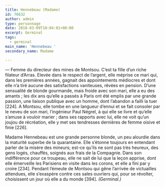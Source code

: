 ```yaml
---
title: Hennebeau (Madame)
id: 76632
author: admin
type: personnage
date: 2010-03-09T10:04:01+00:00
excerpt: Germinal
tags:
  - germinal
main_name: 'Hennebeau '
secondary_name: Madame

---
```

— Femme du directeur des mines de Montsou. C&rsquo;est ta fille d&rsquo;un riche filateur d&rsquo;Arras. Elevée dans le respect de l&rsquo;argent, elle méprise ce mari qui, dans les premières années, gagnait des appointements médiocres et dont elle n&rsquo;a tiré aucune des satisfactions vaniteuses, rêvées en pension. D&rsquo;une sensualité de blonde gourmande, mais froide avec son mari, elle a eu des amants ; les dix ans qu&rsquo;elle a passés à Paris ont été emplis par une grande passion, une liaison publique avec un homme, dont l&rsquo;abandon a failli la tuer [224]. A Montsou, elle tombe en une langueur d&rsquo;ennui et se fait consoler par le neveu de son mari, l&rsquo;ingénieur Paul Négrel, à qui elle se livre et qu&rsquo;elle s&rsquo;amuse à vouloir marier ; dans ses rapports avec lui, elle ne voit qu&rsquo;un joujou de récréation, elle y met ses tendresses dernières de femme oisive et finie [226].

Madame Hennebeau est une grande personne blonde, un peu alourdie dans la maturité superbe de la quarantaine. Elle s&rsquo;étonne toujours en entendant parler de la misère des mineurs; est-ce qu&rsquo;ils ne sont pas très heureux, des gens logés, chauffés, soignés aux frais de la Compagnie. Dans son indifférence pour ce troupeau, elle ne sait de lui que la leçon apprise, dont elle émerveille les Parisiens en visite dans les corons, et elle a fini par y croire [234]. Pendant l&rsquo;émeute de Montsou qui gêne l&rsquo;arrivée de victuailles attendues, elle s&rsquo;exaspère contre ces sales ouvriers qui, pour se révolter, choisissent un jour où elle a du monde [394]. _(Germinal.)_